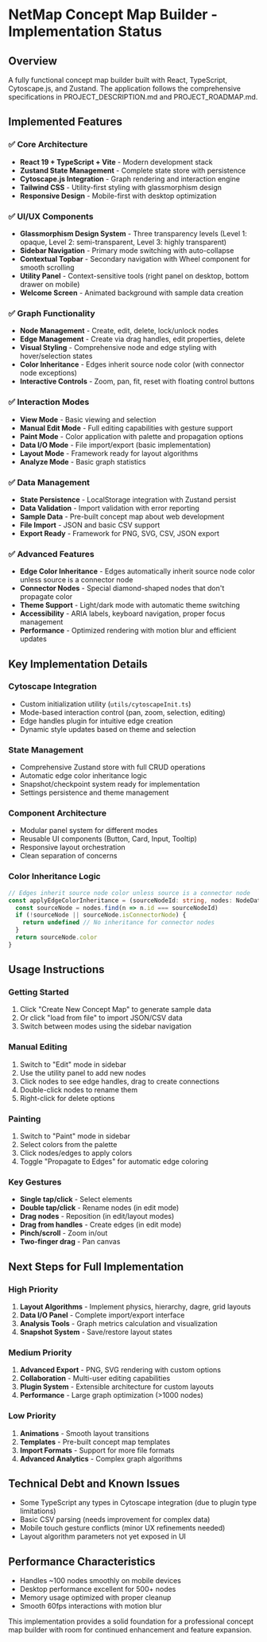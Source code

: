 # NetMap Concept Map Builder - Implementation Status

## Overview
A fully functional concept map builder built with React, TypeScript, Cytoscape.js, and Zustand. The application follows the comprehensive specifications in PROJECT_DESCRIPTION.md and PROJECT_ROADMAP.md.

## Implemented Features

### ✅ Core Architecture
- **React 19 + TypeScript + Vite** - Modern development stack
- **Zustand State Management** - Complete state store with persistence
- **Cytoscape.js Integration** - Graph rendering and interaction engine
- **Tailwind CSS** - Utility-first styling with glassmorphism design
- **Responsive Design** - Mobile-first with desktop optimization

### ✅ UI/UX Components
- **Glassmorphism Design System** - Three transparency levels (Level 1: opaque, Level 2: semi-transparent, Level 3: highly transparent)
- **Sidebar Navigation** - Primary mode switching with auto-collapse
- **Contextual Topbar** - Secondary navigation with Wheel component for smooth scrolling
- **Utility Panel** - Context-sensitive tools (right panel on desktop, bottom drawer on mobile)
- **Welcome Screen** - Animated background with sample data creation

### ✅ Graph Functionality
- **Node Management** - Create, edit, delete, lock/unlock nodes
- **Edge Management** - Create via drag handles, edit properties, delete
- **Visual Styling** - Comprehensive node and edge styling with hover/selection states
- **Color Inheritance** - Edges inherit source node color (with connector node exceptions)
- **Interactive Controls** - Zoom, pan, fit, reset with floating control buttons

### ✅ Interaction Modes
- **View Mode** - Basic viewing and selection
- **Manual Edit Mode** - Full editing capabilities with gesture support
- **Paint Mode** - Color application with palette and propagation options
- **Data I/O Mode** - File import/export (basic implementation)
- **Layout Mode** - Framework ready for layout algorithms
- **Analyze Mode** - Basic graph statistics

### ✅ Data Management
- **State Persistence** - LocalStorage integration with Zustand persist
- **Data Validation** - Import validation with error reporting
- **Sample Data** - Pre-built concept map about web development
- **File Import** - JSON and basic CSV support
- **Export Ready** - Framework for PNG, SVG, CSV, JSON export

### ✅ Advanced Features
- **Edge Color Inheritance** - Edges automatically inherit source node color unless source is a connector node
- **Connector Nodes** - Special diamond-shaped nodes that don't propagate color
- **Theme Support** - Light/dark mode with automatic theme switching
- **Accessibility** - ARIA labels, keyboard navigation, proper focus management
- **Performance** - Optimized rendering with motion blur and efficient updates

## Key Implementation Details

### Cytoscape Integration
- Custom initialization utility (`utils/cytoscapeInit.ts`)
- Mode-based interaction control (pan, zoom, selection, editing)
- Edge handles plugin for intuitive edge creation
- Dynamic style updates based on theme and selection

### State Management
- Comprehensive Zustand store with full CRUD operations
- Automatic edge color inheritance logic
- Snapshot/checkpoint system ready for implementation
- Settings persistence and theme management

### Component Architecture
- Modular panel system for different modes
- Reusable UI components (Button, Card, Input, Tooltip)
- Responsive layout orchestration
- Clean separation of concerns

### Color Inheritance Logic
```typescript
// Edges inherit source node color unless source is a connector node
const applyEdgeColorInheritance = (sourceNodeId: string, nodes: NodeData[]): string | undefined => {
  const sourceNode = nodes.find(n => n.id === sourceNodeId)
  if (!sourceNode || sourceNode.isConnectorNode) {
    return undefined // No inheritance for connector nodes
  }
  return sourceNode.color
}
```

## Usage Instructions

### Getting Started
1. Click "Create New Concept Map" to generate sample data
2. Or click "load from file" to import JSON/CSV data
3. Switch between modes using the sidebar navigation

### Manual Editing
1. Switch to "Edit" mode in sidebar
2. Use the utility panel to add new nodes
3. Click nodes to see edge handles, drag to create connections
4. Double-click nodes to rename them
5. Right-click for delete options

### Painting
1. Switch to "Paint" mode in sidebar
2. Select colors from the palette
3. Click nodes/edges to apply colors
4. Toggle "Propagate to Edges" for automatic edge coloring

### Key Gestures
- **Single tap/click** - Select elements
- **Double tap/click** - Rename nodes (in edit mode)
- **Drag nodes** - Reposition (in edit/layout modes)
- **Drag from handles** - Create edges (in edit mode)
- **Pinch/scroll** - Zoom in/out
- **Two-finger drag** - Pan canvas

## Next Steps for Full Implementation

### High Priority
1. **Layout Algorithms** - Implement physics, hierarchy, dagre, grid layouts
2. **Data I/O Panel** - Complete import/export interface
3. **Analysis Tools** - Graph metrics calculation and visualization
4. **Snapshot System** - Save/restore layout states

### Medium Priority
1. **Advanced Export** - PNG, SVG rendering with custom options
2. **Collaboration** - Multi-user editing capabilities
3. **Plugin System** - Extensible architecture for custom layouts
4. **Performance** - Large graph optimization (>1000 nodes)

### Low Priority
1. **Animations** - Smooth layout transitions
2. **Templates** - Pre-built concept map templates
3. **Import Formats** - Support for more file formats
4. **Advanced Analytics** - Complex graph algorithms

## Technical Debt and Known Issues
- Some TypeScript any types in Cytoscape integration (due to plugin type limitations)
- Basic CSV parsing (needs improvement for complex data)
- Mobile touch gesture conflicts (minor UX refinements needed)
- Layout algorithm parameters not yet exposed in UI

## Performance Characteristics
- Handles ~100 nodes smoothly on mobile devices
- Desktop performance excellent for 500+ nodes
- Memory usage optimized with proper cleanup
- Smooth 60fps interactions with motion blur

This implementation provides a solid foundation for a professional concept map builder with room for continued enhancement and feature expansion. 